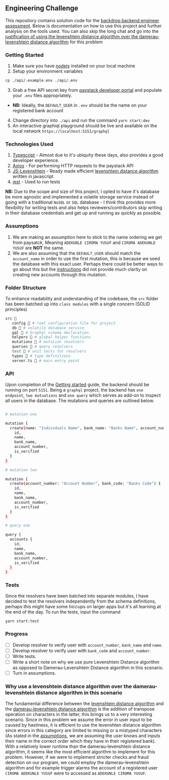 ## Engineering Challenge

This repository contains solution code for the [backdrop backend engineer assessment](https://backdrop-photo.notion.site/Backdrop-Engineering-Challenge-98d101dec5a04f9ca79b1513901c80b8). Below is documentation on how to use this project and further analysis on the tools used.
You can also skip the long chat and go into the [justification of using the levenshtein distance algorithm over the damerau-levenshtein distance algorithm](https://github.com/arinze19/drops#why-use-a-levenshtein-distance-algorithm-over-the-damerau-levenshtein-distance-algorithm-in-this-scenario) for this problem

### Getting Started

1. Make sure you have [nodejs](https://nodejs.org/en) installed on your local machine
2. Setup your environment variables

```bash
cp ./api/.example.env ./api/.env
```

3. Grab a free API secret key from [paystack developer portal](https://paystack.com/developers) and populate your `.env` files appropriately.
  - **NB:** Ideally, the `DEFAULT_USER` in `.env` should be the name on your registered bank account
4. Change directory into `./api` and run the command `yarn start:dev`
5. An interactive graphiql playground should be live and available on the local network `https://localhost:5151/graphql`

### Technologies Used

1. [Typescript](https://typescriptlang.org/) - Almost due to it's ubiquity these days, also provides a good developer experience.
2. [Axios](https://axios-http.com/) - For performing HTTP requests to the paystack API
3. [JS-Levenshtein](https://www.npmjs.com/package/js-levenshtein) - Ready made efficient [levenshtein distance algorithm](https://en.wikipedia.org/wiki/Levenshtein_distance) written in javascript
4. [jest](https://www.npmjs.com/package/jest) - Used to run tests

**NB:** Due to the scope and size of this project, I opted to have it's database be more agnostic and implemented a volatile storage service instead of going with a traditional `NoSQL` or `SQL` database - I think this provides more flexibility for writing tests and also helps reviewers/contributors skip writing in their database credentials and get up and running as quickly as possible.

### Assumptions

1. We are making an assumption here to stick to the name ordering we get from paysatck, Meaning `ADEKUNLE CIROMA YUSUF` and `CIROMA ADEKUNLE YUSUF` are **NOT** the same.
2. We are also assuming that the `DEFAULT_USER` should match the `account_name` in order to use the first mutation, this is because we seed the database with this exact user. Perhaps there could be better ways to go about this but the [instructions](https://backdrop-photo.notion.site/Backdrop-Engineering-Challenge-98d101dec5a04f9ca79b1513901c80b8) did not provide much clarity on creating new accounts through this mutation.

### Folder Structure

To enhance readability and understanding of the codebase, the `src` folder has been batched up into `class modules` with a single concern (SOLID principles)

```bash
src 📂
   config 📂 # root configuration file for project
   db 📂 # volatile database service
   gql 📂 # Graphql schema declaration
   helpers 📂 # global helper functions
   mutations 📂 # mutation resolvers
   queries 📂 # query resolvers
   test 📂 # unit tests for resolvers
   types 📂 # type definitions
   server.ts 📄 # main entry point
```

### API

Upon completion of the [Getting started](https://github.com/arinze19/drops#getting-started) guide, the backend should be running on port `5151`. Being a `graphql` project, the backend has `one endpoint`, `two mutuations` and `one query` which serves as add-on to inspect all users in the database.
The mutations and queries are outlined below.

```bash

# mutation one

mutation {
  create(name: "Individuals Name", bank_name: "Banks Name", account_number: "Bank Account Number") {
    id,
    name,
    bank_name,
    account_number,
    is_verified
  }
}

# mutation two

mutation {
  create(account_number: "Account Number", bank_code: "Banks Code") {
    id,
    name,
    bank_name,
    account_number,
    is_verified
  }
}

# query one

query {
  accounts {
    id,
    name,
    bank_name,
    account_number,
    is_verified
  }
}

```

### Tests

Since the resolvers have been batched into separate modules, I have decided to test the resolvers independently from the schema definitions, perhaps this might have some hiccups on larger apps but it's all learning at the end of the day.
To run the tests, input the command

```
yarn start:test
```

### Progress

- [ ] Develop resolver to verify user with `account_number`, `bank_name` and `name`.
- [ ] Develop resolver to verify user with `bank_code` and `account_number`.
- [ ] Write tests.
- [ ] Write a short note on why we use pure Levenshtein Distance algorithm as opposed to Damerau-Levenshtein Distance algorithm in this scenario.
- [ ] Turn in assumptions.

### Why use a levenshtein distance algorithm over the damerau-levenshtein distance algorithm in this scenario

The fundamental difference between the [levenshtein distance algorithm](https://en.wikipedia.org/wiki/Levenshtein_distance) and the [damerau-levenshtein distance algorithm](https://en.wikipedia.org/wiki/Damerau%E2%80%93Levenshtein_distance) is the addition of transpose operation on characters in the latter, this brings us to a very interesting scenario. 
Since in this problem we assume the error in user input to be caused by hastiness, it is efficient to use the levenshten distance algorithm since errors in this category are limited to missing or a mistyped characters (As stated in the [assumptions](https://github.com/arinze19/drops#assumptions), we are assuming the user knows and inputs their name in the correct order which they have in their registered bank). With a relatively lower runtime than the damerau-levenshtein distance algorithm, it seems like the most efficient algorithm to implement for this problem. However, if we were to implement stricter checks and fraud detection on our program, we could employ the damerau-levenshtein algorithm and for example trigger alarms the account of a registered user `CIROMA ADEKUNLE YUSUF` were to accessed as `ADEKUNLE CIROMA YUSUF`. 
